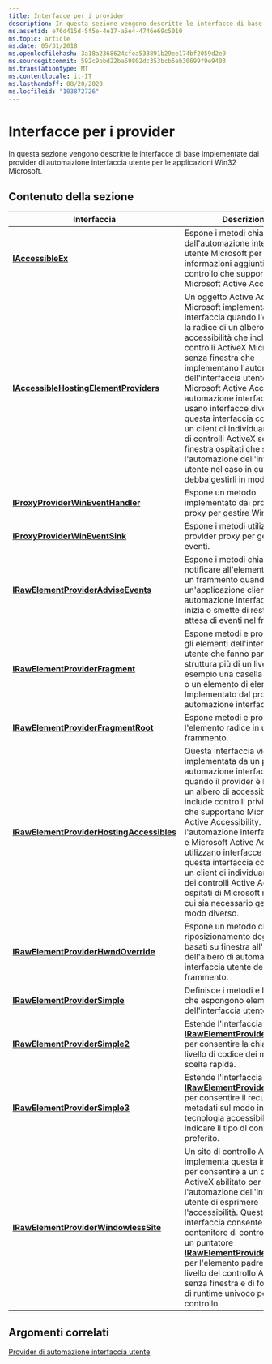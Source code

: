 ```yaml
---
title: Interfacce per i provider
description: In questa sezione vengono descritte le interfacce di base implementate dai provider di automazione interfaccia utente per le applicazioni Win32 Microsoft.
ms.assetid: e76d415d-5f5e-4e17-a5e4-4746e69c5010
ms.topic: article
ms.date: 05/31/2018
ms.openlocfilehash: 3a18a2368624cfea533891b29ee174bf2059d2e9
ms.sourcegitcommit: 592c9bbd22ba69802dc353bcb5eb30699f9e9403
ms.translationtype: MT
ms.contentlocale: it-IT
ms.lasthandoff: 08/20/2020
ms.locfileid: "103872726"
---
```

# <a name="interfaces-for-providers"></a>Interfacce per i provider

In questa sezione vengono descritte le interfacce di base implementate dai provider di automazione interfaccia utente per le applicazioni Win32 Microsoft.

## <a name="in-this-section"></a>Contenuto della sezione



| Interfaccia                                                                                                    | Descrizione                                                                                                                                                                                                                                                                                                                                                                                                                                                                      |
|--------------------------------------------------------------------------------------------------------------|----------------------------------------------------------------------------------------------------------------------------------------------------------------------------------------------------------------------------------------------------------------------------------------------------------------------------------------------------------------------------------------------------------------------------------------------------------------------------------|
| [**IAccessibleEx**](/windows/desktop/api/UIAutomationCore/nn-uiautomationcore-iaccessibleex)<br/>                                                     | Espone i metodi chiamati dall'automazione interfaccia utente Microsoft per recuperare informazioni aggiuntive su un controllo che supporta Microsoft Active Accessibility.<br/>                                                                                                                                                                                                                                                                                                                |
| [**IAccessibleHostingElementProviders**](/windows/desktop/api/UIAutomationCore/nn-uiautomationcore-iaccessiblehostingelementproviders)<br/>                  | Un oggetto Active Accessibility Microsoft implementa questa interfaccia quando l'oggetto è la radice di un albero di accessibilità che include controlli ActiveX Microsoft senza finestra che implementano l'automazione dell'interfaccia utente. Poiché Microsoft Active Accessibility e automazione interfaccia utente usano interfacce diverse, questa interfaccia consente a un client di individuare l'elenco di controlli ActiveX senza finestra ospitati che supportano l'automazione dell'interfaccia utente nel caso in cui il client debba gestirli in modo diverso.<br/> |
| [**IProxyProviderWinEventHandler**](/windows/desktop/api/UIAutomationCore/nn-uiautomationcore-iproxyproviderwineventhandler)<br/>                     | Espone un metodo implementato dai provider proxy per gestire WinEvents.<br/>                                                                                                                                                                                                                                                                                                                                                                                          |
| [**IProxyProviderWinEventSink**](/windows/desktop/api/UIAutomationCore/nn-uiautomationcore-iproxyproviderwineventsink)<br/>                           | Espone i metodi utilizzati dai provider proxy per generare eventi.<br/>                                                                                                                                                                                                                                                                                                                                                                                                              |
| [**IRawElementProviderAdviseEvents**](/windows/desktop/api/UIAutomationCore/nn-uiautomationcore-irawelementprovideradviseevents)<br/>                 | Espone i metodi chiamati per notificare all'elemento radice di un frammento quando un'applicazione client di automazione interfaccia utente inizia o smette di restare in attesa di eventi nel frammento.<br/>                                                                                                                                                                                                                                                                                                |
| [**IRawElementProviderFragment**](/windows/desktop/api/UIAutomationCore/nn-uiautomationcore-irawelementproviderfragment)<br/>                         | Espone metodi e proprietà per gli elementi dell'interfaccia utente che fanno parte di una struttura più di un livello, ad esempio una casella di riepilogo o un elemento di elenco. Implementato dal provider di automazione interfaccia utente.<br/>                                                                                                                                                                                                                                                                                          |
| [**IRawElementProviderFragmentRoot**](/windows/desktop/api/UIAutomationCore/nn-uiautomationcore-irawelementproviderfragmentroot)<br/>                 | Espone metodi e proprietà per l'elemento radice in un frammento.<br/>                                                                                                                                                                                                                                                                                                                                                                                                     |
| [**IRawElementProviderHostingAccessibles**](/windows/desktop/api/uiautomationcore/nn-uiautomationcore-irawelementproviderhostingaccessibles)<br/> | Questa interfaccia viene implementata da un provider di automazione interfaccia utente quando il provider è la radice di un albero di accessibilità che include controlli privi di finestra che supportano Microsoft Active Accessibility. Poiché l'automazione interfaccia utente e Microsoft Active Accessibility utilizzano interfacce diverse, questa interfaccia consente a un client di individuare l'elenco dei controlli Active Accessibility ospitati di Microsoft nel caso in cui sia necessario gestirli in modo diverso.<br/>                                 |
| [**IRawElementProviderHwndOverride**](/windows/desktop/api/UIAutomationCore/nn-uiautomationcore-irawelementproviderhwndoverride)<br/>                 | Espone un metodo che Abilita il riposizionamento degli elementi basati su finestra all'interno dell'albero di automazione interfaccia utente del frammento.<br/>                                                                                                                                                                                                                                                                                                                                                        |
| [**IRawElementProviderSimple**](/windows/desktop/api/UIAutomationCore/nn-uiautomationcore-irawelementprovidersimple)<br/>                             | Definisce i metodi e le proprietà che espongono elementi dell'interfaccia utente semplici.<br/>                                                                                                                                                                                                                                                                                                                                                                                                        |
| [**IRawElementProviderSimple2**](/windows/desktop/api/UIAutomationCore/nn-uiautomationcore-irawelementprovidersimple2)<br/>                           | Estende l'interfaccia [**IRawElementProviderSimple**](/windows/desktop/api/UIAutomationCore/nn-uiautomationcore-irawelementprovidersimple) per consentire la chiamata a livello di codice dei menu di scelta rapida.<br/>                                                                                                                                                                                                                                                                                                                        |
| [**IRawElementProviderSimple3**](/windows/desktop/api/UIAutomationCore/nn-uiautomationcore-irawelementprovidersimple3)<br/>                           | Estende l'interfaccia [**IRawElementProviderSimple2**](/windows/desktop/api/UIAutomationCore/nn-uiautomationcore-irawelementprovidersimple2) per consentire il recupero dei metadati sul modo in cui la tecnologia accessibile deve indicare il tipo di contenuto preferito.<br/>                                                                                                                                                                                                                                                                    |
| [**IRawElementProviderWindowlessSite**](/windows/desktop/api/uiautomationcore/nn-uiautomationcore-irawelementproviderwindowlesssite)<br/>         | Un sito di controllo ActiveX implementa questa interfaccia per consentire a un controllo ActiveX abilitato per l'automazione dell'interfaccia utente di esprimere l'accessibilità. Questa interfaccia consente al contenitore di controlli di fornire un puntatore [**IRawElementProviderFragment**](/windows/desktop/api/UIAutomationCore/nn-uiautomationcore-irawelementproviderfragment) per l'elemento padre o di pari livello del controllo ActiveX senza finestra e di fornire un ID di runtime univoco per il sito del controllo.<br/>                                                           |



 

## <a name="related-topics"></a>Argomenti correlati

<dl> <dt>

[Provider di automazione interfaccia utente](uiauto-entry-uiautoprovidersforwin32apps.md)
</dt> </dl>

 

